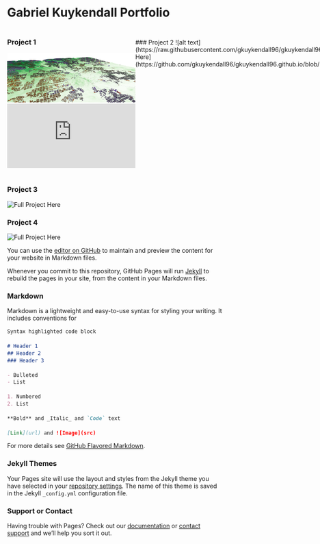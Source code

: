 
# Gabriel Kuykendall Portfolio

<div style="display:table-row; width:100%; table-layout: fixed">
<div style="display: table-cell; width:370px; margin-right:3px" markdown="1">
  
### Project 1
![alt text](https://github.com/gkuykendall96/gkuykendall96.github.io/blob/master/project1/fullmap3.png)
![Full Project Here](https://github.com/gkuykendall96/gkuykendall96.github.io/blob/master/project1/project1.md)
</div>

<div style="display: table-cell; width:370px" markdown="1">
### Project 2
![alt text](https://raw.githubusercontent.com/gkuykendall96/gkuykendall96.github.io/master/gifall.gif)
![Full Project Here](https://github.com/gkuykendall96/gkuykendall96.github.io/blob/master/project2/kuykendall_project2.md)
</div>
</div>

### Project 3
![Full Project Here]()
### Project 4
![Full Project Here]()

You can use the [editor on GitHub](https://github.com/gkuykendall96/gkuykendall96.github.io/edit/master/README.md) to maintain and preview the content for your website in Markdown files.

Whenever you commit to this repository, GitHub Pages will run [Jekyll](https://jekyllrb.com/) to rebuild the pages in your site, from the content in your Markdown files.

### Markdown

Markdown is a lightweight and easy-to-use syntax for styling your writing. It includes conventions for

```markdown
Syntax highlighted code block

# Header 1
## Header 2
### Header 3

- Bulleted
- List

1. Numbered
2. List

**Bold** and _Italic_ and `Code` text

[Link](url) and ![Image](src)
```

For more details see [GitHub Flavored Markdown](https://guides.github.com/features/mastering-markdown/).

### Jekyll Themes

Your Pages site will use the layout and styles from the Jekyll theme you have selected in your [repository settings](https://github.com/gkuykendall96/gkuykendall96.github.io/settings). The name of this theme is saved in the Jekyll `_config.yml` configuration file.

### Support or Contact

Having trouble with Pages? Check out our [documentation](https://help.github.com/categories/github-pages-basics/) or [contact support](https://github.com/contact) and we’ll help you sort it out.
